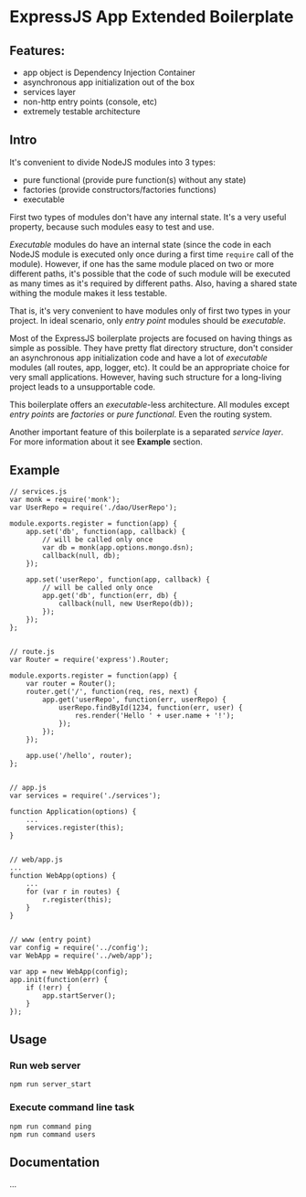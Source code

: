 # ExpressJS App Extended Boilerplate
 
## Features:
 - app object is Dependency Injection Container
 - asynchronous app initialization out of the box
 - services layer
 - non-http entry points (console, etc)
 - extremely testable architecture
 
## Intro
It's convenient to divide NodeJS modules into 3 types:

 - pure functional (provide pure function(s) without any state)
 - factories (provide constructors/factories functions)
 - executable
 
 First two types of modules don't have any internal state. It's a very useful property, because 
 such modules easy to test and use.
 
 *Executable* modules do have an internal state (since the code in each NodeJS module is executed
 only once during a first time `require` call of the module). However, if one has the same module
 placed on two or more different paths, it's possible that the code of such module will be executed
 as many times as it's required by different paths. Also, having a shared state withing the module
 makes it less testable.
 
 That is, it's very convenient to have modules only of first two types in your project. In ideal 
 scenario, only *entry point* modules should be *executable*.
 
 Most of the ExpressJS boilerplate projects are focused on having things as simple as possible.
 They have pretty flat directory structure, don't consider an asynchronous app initialization 
 code and have a lot of *executable* modules (all routes, app, logger, etc). It could be an 
 appropriate choice for very small applications. However, having such structure for a long-living
 project leads to a unsupportable code.
 
 This boilerplate offers an *executable*-less architecture. All modules except *entry points* are
 *factories* or *pure functional*. Even the routing system.
 
 Another important feature of this boilerplate is a separated *service layer*. For more information
 about it see **Example** section.

## Example 

    // services.js
    var monk = require('monk');
    var UserRepo = require('./dao/UserRepo');
    
    module.exports.register = function(app) {
        app.set('db', function(app, callback) {  
            // will be called only once
            var db = monk(app.options.mongo.dsn);
            callback(null, db);
        });
    
        app.set('userRepo', function(app, callback) {
            // will be called only once
            app.get('db', function(err, db) {
                callback(null, new UserRepo(db));
            });
        });
    };
    
    
    // route.js
    var Router = require('express').Router;
    
    module.exports.register = function(app) {
        var router = Router();
        router.get('/', function(req, res, next) {
            app.get('userRepo', function(err, userRepo) {
                userRepo.findById(1234, function(err, user) {
                    res.render('Hello ' + user.name + '!');
                });
            });
        });
        
        app.use('/hello', router);
    };
    
    
    // app.js
    var services = require('./services');
    
    function Application(options) {
        ...
        services.register(this);
    }
    
    
    // web/app.js
    ...
    function WebApp(options) {
        ...
        for (var r in routes) {
            r.register(this);
        }
    }
        
    
    // www (entry point)    
    var config = require('../config');
    var WebApp = require('../web/app');

    var app = new WebApp(config);
    app.init(function(err) {
        if (!err) {
            app.startServer();
        }        
    });
    
## Usage
### Run web server
    npm run server_start
     
### Execute command line task
    npm run command ping
    npm run command users

## Documentation
...